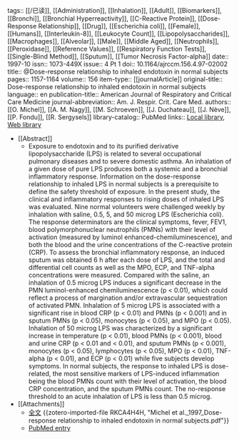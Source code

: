 tags:: [[/已读]], [[Administration]], [[Inhalation]], [[Adult]], [[Biomarkers]], [[Bronchi]], [[Bronchial Hyperreactivity]], [[C-Reactive Protein]], [[Dose-Response Relationship]], [[Drug]], [[Escherichia coli]], [[Female]], [[Humans]], [[Interleukin-8]], [[Leukocyte Count]], [[Lipopolysaccharides]], [[Macrophages]], [[Alveolar]], [[Male]], [[Middle Aged]], [[Neutrophils]], [[Peroxidase]], [[Reference Values]], [[Respiratory Function Tests]], [[Single-Blind Method]], [[Sputum]], [[Tumor Necrosis Factor-alpha]]
date:: 1997-10
issn:: 1073-449X
issue:: 4 Pt 1
doi:: 10.1164/ajrccm.156.4.97-02002
title:: @Dose-response relationship to inhaled endotoxin in normal subjects
pages:: 1157-1164
volume:: 156
item-type:: [[journalArticle]]
original-title:: Dose-response relationship to inhaled endotoxin in normal subjects
language:: en
publication-title:: American Journal of Respiratory and Critical Care Medicine
journal-abbreviation:: Am. J. Respir. Crit. Care Med.
authors:: [[O. Michel]], [[A. M. Nagy]], [[M. Schroeven]], [[J. Duchateau]], [[J. Nève]], [[P. Fondu]], [[R. Sergysels]]
library-catalog:: PubMed
links:: [Local library](zotero://select/library/items/ILETG62R), [Web library](https://www.zotero.org/users/14278722/items/ILETG62R)

- [[Abstract]]
	- Exposure to endotoxin and to its purified derivative lipopolysaccharide (LPS) is related to several occupational pulmonary diseases and to severe domestic asthma. An inhalation of a given dose of pure LPS produces both a systemic and a bronchial inflammatory response. Information on the dose-response relationship to inhaled LPS in normal subjects is a prerequisite to define the safety threshold of exposure. In the present study, the clinical and inflammatory responses to rising doses of inhaled LPS was evaluated. Nine normal volunteers were challenged weekly by inhalation with saline, 0.5, 5, and 50 microg LPS (Escherichia coli). The response determinators are the clinical symptoms, fever, FEV1, blood polymorphonuclear neutrophils (PMNs) with their level of activation (measured by luminol enhanced-chemiluminescence), and both the blood and the urine concentrations of the C-reactive protein (CRP). To assess the bronchial inflammatory response, an induced sputum was obtained 6 h after each dose of LPS, and the total and differential cell counts as well as the MPO, ECP, and TNF-alpha concentrations were measured. Compared with the saline, an inhalation of 0.5 microg LPS induces a significant decrease in the PMN luminol-enhanced chemiluminescence (p < 0.01), which could reflect a process of margination and/or extravascular sequestration of activated PMN. Inhalation of 5 microg LPS is associated with a significant rise in blood CRP (p < 0.01) and PMNs (p < 0.001) and in sputum PMNs (p < 0.05), monocytes (p < 0.05), and MPO (p < 0.05). Inhalation of 50 microg LPS was characterized by a significant increase in temperature (p < 0.01), blood PMNs (p < 0.001), blood and urine CRP (p < 0.01 and < 0.01), and sputum PMNs (p < 0.001), monocytes (p < 0.05), lymphocytes (p < 0.05), MPO (p < 0.01), TNF-alpha (p < 0.01), and ECP (p < 0.01) while five subjects develop symptoms. In normal subjects, the response to inhaled LPS is dose-related, the most sensitive markers of LPS-induced inflammation being the blood PMNs count with their level of activation, the blood CRP concentration, and the sputum PMNs count. The no-response threshold to an acute inhalation of LPS is less than 0.5 microg.
- [[Attachments]]
	- [全文](https://sci.bban.top/pdf/10.1164/ajrccm.156.4.97-02002.pdf) {{zotero-imported-file RKCA4H4H, "Michel et al._1997_Dose-response relationship to inhaled endotoxin in normal subjects.pdf"}}
	- [PubMed entry](http://www.ncbi.nlm.nih.gov/pubmed/9351616)